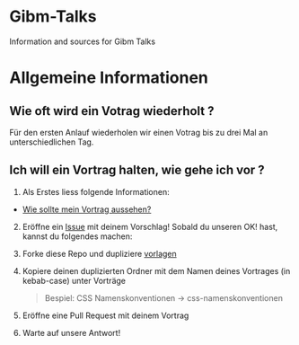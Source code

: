 
# Gibm-Talks
Information and sources for Gibm Talks

# Allgemeine Informationen

## Wie oft wird ein Votrag wiederholt ?

Für den ersten Anlauf wiederholen wir einen Votrag bis zu drei Mal an unterschiedlichen Tag.

## Ich will ein Vortrag halten, wie gehe ich vor ?

1. Als Erstes liess folgende Informationen:
- [Wie sollte mein Vortrag aussehen?](./informationen/vortrag.md)

2. Eröffne ein [Issue](https://github.com/GianlucaFrongia/Gibm-Talks/issues) mit deinem Vorschlag!
Sobald du unseren OK! hast, kannst du folgendes machen:

3. Forke diese Repo und dupliziere [vorlagen](./vorlagen/readme.md)

4. Kopiere deinen duplizierten Ordner mit dem Namen deines Vortrages (in kebab-case) unter Vorträge
   > Bespiel: CSS Namenskonventionen -> css-namenskonventionen

5. Eröffne eine Pull Request mit deinem Vortrag

6. Warte auf unsere Antwort!
